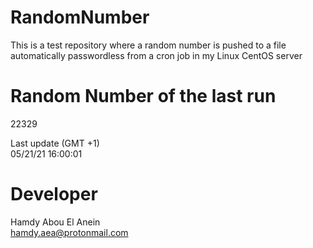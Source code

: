 # RandomNumber    
This is a test repository where a random number is pushed to a file automatically passwordless from a cron job in my Linux CentOS server    
# Random Number of the last run   
22329
      
Last update (GMT +1)    
05/21/21 16:00:01
# Developer    
Hamdy Abou El Anein   
hamdy.aea@protonmail.com
